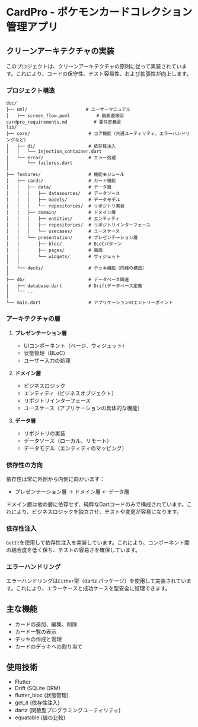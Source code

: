 # CardPro - ポケモンカードコレクション管理アプリ

## クリーンアーキテクチャの実装

このプロジェクトは、クリーンアーキテクチャの原則に従って実装されています。これにより、コードの保守性、テスト容易性、および拡張性が向上します。

### プロジェクト構造

```
doc/
├── uml/                      # ユーザーマニュアル
│   ├── screen_flow.puml          # 画面遷移図
cardpro_requirements.md          # 要件定義書
lib/
├── core/                      # コア機能（共通ユーティリティ、エラーハンドリングなど）
│   ├── di/                    # 依存性注入
│   │   └── injection_container.dart
│   └── error/                 # エラー処理
│       └── failures.dart
│
├── features/                  # 機能モジュール
│   ├── cards/                 # カード機能
│   │   ├── data/              # データ層
│   │   │   ├── datasources/   # データソース
│   │   │   ├── models/        # データモデル
│   │   │   └── repositories/  # リポジトリ実装
│   │   ├── domain/            # ドメイン層
│   │   │   ├── entities/      # エンティティ
│   │   │   ├── repositories/  # リポジトリインターフェース
│   │   │   └── usecases/      # ユースケース
│   │   └── presentation/      # プレゼンテーション層
│   │       ├── bloc/          # BLoCパターン
│   │       ├── pages/         # 画面
│   │       └── widgets/       # ウィジェット
│   │
│   └── decks/                 # デッキ機能（同様の構造）
│
├── db/                        # データベース関連
│   ├── database.dart          # Driftデータベース定義
│   └── ...
│
└── main.dart                  # アプリケーションのエントリーポイント
```

### アーキテクチャの層

1. **プレゼンテーション層**
   - UIコンポーネント（ページ、ウィジェット）
   - 状態管理（BLoC）
   - ユーザー入力の処理

2. **ドメイン層**
   - ビジネスロジック
   - エンティティ（ビジネスオブジェクト）
   - リポジトリインターフェース
   - ユースケース（アプリケーションの具体的な機能）

3. **データ層**
   - リポジトリの実装
   - データソース（ローカル、リモート）
   - データモデル（エンティティのマッピング）

### 依存性の方向

依存性は常に外側から内側に向かいます：
- プレゼンテーション層 → ドメイン層 ← データ層

ドメイン層は他の層に依存せず、純粋なDartコードのみで構成されています。これにより、ビジネスロジックを独立させ、テストや変更が容易になります。

### 依存性注入

`GetIt`を使用して依存性注入を実装しています。これにより、コンポーネント間の結合度を低く保ち、テストの容易さを確保しています。

### エラーハンドリング

エラーハンドリングは`Either`型（dartz パッケージ）を使用して実装されています。これにより、エラーケースと成功ケースを型安全に処理できます。

## 主な機能

- カードの追加、編集、削除
- カード一覧の表示
- デッキの作成と管理
- カードのデッキへの割り当て

## 使用技術

- Flutter
- Drift (SQLite ORM)
- flutter_bloc (状態管理)
- get_it (依存性注入)
- dartz (関数型プログラミングユーティリティ)
- equatable (値の比較)
